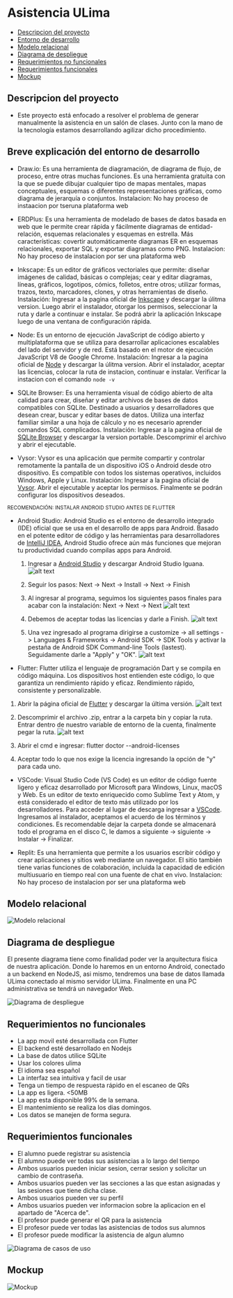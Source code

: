 # Asistencia ULima

- [Descripcion del proyecto](#descripcion-del-proyecto)
- [Entorno de desarrollo](#breve-explicación-del-entorno-de-desarrollo)
- [Modelo relacional](#modelo-relacional)
- [Diagrama de despliegue](#diagrama-de-despliegue)
- [Requerimientos no funcionales](#requerimientos-no-funcionales)
- [Requerimientos funcionales](#requerimientos-funcionales)
- [Mockup](#mockups)

## Descripcion del proyecto
- Este proyecto está enfocado a resolver el problema de generar manualmente la asistencia en un salón de clases. Junto con la mano de la tecnología estamos desarrollando agilizar dicho procedimiento.

## Breve explicación del entorno de desarrollo
- Draw.io: Es una herramienta de diagramación, de diagrama de flujo, de proceso, entre otras muchas funciones. Es una herramienta gratuita con la que se puede dibujar cualquier tipo de mapas mentales, mapas conceptuales, esquemas o diferentes representaciones gráficas, como diagrama de jerarquía o conjuntos. Instalacion: No hay proceso de instaacion por tseruna plataforma web
- ERDPlus: Es una herramienta de modelado de bases de datos basada en web que le permite crear rápida y fácilmente diagramas de entidad-relación, esquemas relacionales y esquemas en estrella. Más características: covertir automáticamente diagramas ER en esquemas relacionales, exportar SQL y exportar diagramas como PNG. Instalacion: No hay proceso de instalacion por ser una plataforma web

- Inkscape: Es un editor de gráficos vectoriales que permite: diseñar imágenes de calidad, básicas o complejas; cear y editar diagramas, líneas, gráficos, logotipos, cómics, folletos, entre otros; utilizar formas, trazos, texto, marcadores, clones, y otras herramientas de diseño. 
Instalación: Ingresar a la pagina oficial de [Inkscape](https://inkscape.org/release/inkscape-1.3.2/) y descargar la úlitma version. Luego abrir el instalador, otorgar los permisos, seleccionar la ruta y darle a continuar e instalar. Se podrá abrir la aplicación Inkscape luego de una ventana de configuración rápida.

- Node: Es un entorno de ejecución JavaScript de código abierto y multiplataforma que se utiliza para desarrollar aplicaciones escalables del lado del servidor y de red. Está basado en el motor de ejecución JavaScript V8 de Google Chrome. Instalación: Ingresar a la pagina oficial de [Node](https://nodejs.org/en/download) y descargar la úlitma version. Abrir el instalador, aceptar las licencias, colocar la ruta de instacion, continuar e instalar. Verificar la instacion con el comando `node -v`

- SQLite Browser: Es una herramienta visual de código abierto de alta calidad para crear, diseñar y editar archivos de bases de datos compatibles con SQLite. Destinado a usuarios y desarrolladores que desean crear, buscar y editar bases de datos. Utiliza una interfaz familiar similar a una hoja de cálculo y no es necesario aprender comandos SQL complicados. Instalación: Ingresar a la pagina oficial de [SQLite Browser](https://sqlitebrowser.org/dl/) y descargar la version portable. Descomprimir el archivo y abrir el ejecutable.

- Vysor: Vysor es una aplicación que permite compartir y controlar remotamente la pantalla de un dispositivo iOS o Android desde otro dispositivo. Es compatible con todos los sistemas operativos, incluidos Windows, Apple y Linux. Instalación: Ingresar a la pagina oficial de [Vysor](https://www.vysor.io/). Abrir el ejecutable y aceptar los permisos. Finalmente se podrán configurar los dispositivos deseados.

<sub>RECOMENDACIÓN: INSTALAR ANDROID STUDIO ANTES DE FLUTTER</sub>

- Android Studio: Android Studio es el entorno de desarrollo integrado (IDE) oficial que se usa en el desarrollo de apps para Android. Basado en el potente editor de código y las herramientas para desarrolladores de [IntelliJ IDEA](https://www.jetbrains.com/idea/), Android Studio ofrece aún más funciones que mejoran tu productividad cuando compilas apps para Android.

    1. Ingresar a [Android Studio](https://developer.android.com/studio?hl=es-419) y descargar Android Studio Iguana.
    ![alt text](src/screenshots/androidStudio.png)

    2. Seguir los pasos: Next -> Next -> Install -> Next -> Finish

    3. Al ingresar al programa, seguimos los siguientes pasos finales para acabar con la instalación: Next -> Next -> Next
    ![alt text](src/screenshots/download1_android.png)
    
    4. Debemos de aceptar todas las licencias y darle a Finish.
    ![alt text](src/screenshots/download2_android.png)

    5. Una vez ingresado al programa dirigirse a customize -> all settings -> Languages & Frameworks -> Android SDK -> SDK Tools y activar la pestaña de Android SDK Command-line Tools (lastest). Seguidamente darle a "Apply" y "OK".
    ![alt text](src/screenshots/download3_android.png)
    

- Flutter: Flutter utiliza el lenguaje de programación Dart y se compila en código máquina. Los dispositivos host entienden este código, lo que garantiza un rendimiento rápido y eficaz. Rendimiento rápido, consistente y personalizable.

1. Abrir la página oficial de [Flutter](https://docs.flutter.dev/get-started/install/windows/mobile?tab=download) y descargar la última versión.
![alt text](src/screenshots/flutter-download.png)

2. Descomprimir el archivo .zip, entrar a la carpeta bin y copiar la ruta. Entrar dentro de nuestro variable de entorno de la cuenta, finalmente pegar la ruta.
![alt text](src/screenshots/ve_flutter.png)

3. Abrir el cmd e ingresar: flutter doctor --android-licenses

4. Aceptar todo lo que nos exige la licencia ingresando la opción de "y" para cada uno.

- VSCode: Visual Studio Code (VS Code) es un editor de código fuente ligero y eficaz desarrollado por Microsoft para Windows, Linux, macOS y Web. Es un editor de texto enriquecido como Sublime Text y Atom, y está considerado el editor de texto más utilizado por los desarrolladores. Para acceder al lugar de descarga ingresar a [VSCode](https://code.visualstudio.com/download). Ingresamos al instalador, aceptamos el acuerdo de los términos y condiciones. Es recomendable dejar la carpeta donde se almacenará todo el programa en el disco C, le damos a siguiente -> siguiente -> Instalar -> Finalizar.

- Replit: Es una herramienta que permite a los usuarios escribir código y crear aplicaciones y sitios web mediante un navegador. El sitio también tiene varias funciones de colaboración, incluida la capacidad de edición multiusuario en tiempo real con una fuente de chat en vivo. Instalacion: No hay proceso de instalacion por ser una plataforma web

## Modelo relacional

![Modelo relacional](src/screenshots/modelo_relacional.png)

## Diagrama de despliegue

El presente diagrama tiene como finalidad poder ver la arquitectura física de nuestra aplicación. Donde lo haremos en un entorno Android, conectado a un backend en NodeJS, asi mismo, tendremos una base de datos llamada ULima conectado al mismo servidor ULima. Finalmente en una PC administrativa se tendrá un navegador Web.

![Diagrama de despliegue](src/screenshots/despliegue.png)

## Requerimientos no funcionales

- La app movil esté desarrollada con Flutter
- El backend esté desarrollado en Nodejs
- La base de datos utilice SQLite
- Usar los colores ulima
- El idioma sea español
- La interfaz sea intuitiva y facil de usar
- Tenga un tiempo de respuesta rápido en el escaneo de QRs
- La app es ligera. <50MB
- La app esta disponible 99% de la semana.
- El mantenimiento se realiza los dias domingos.
- Los datos se manejen de forma segura.

## Requerimientos funcionales

- El alumno puede registrar su asistencia
- El alumno puede ver todas sus asistencias a lo largo del tiempo
- Ambos usuarios pueden iniciar sesion, cerrar sesion y solicitar un cambio de contraseña.
- Ambos usuarios pueden ver las secciones a las que estan asignadas y las sesiones que tiene dicha clase.
- Ambos usuarios pueden ver su perfil
- Ambos usuarios pueden ver informacion sobre la aplicacion en el apartado de "Acerca de".
- El profesor puede generar el QR para la asistencia
- El profesor puede ver todas las asistencias de todos sus alumnos
- El profesor puede modificar la asistencia de algun alumno

![Diagrama de casos de uso](src/screenshots/casos_de_uso.png)

## Mockup

![Mockup](src/screenshots/mockup.svg)
